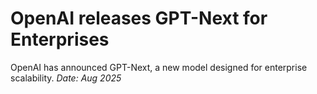 # OpenAI releases GPT-Next for Enterprises
OpenAI has announced GPT-Next, a new model designed for enterprise scalability.
*Date: Aug 2025*